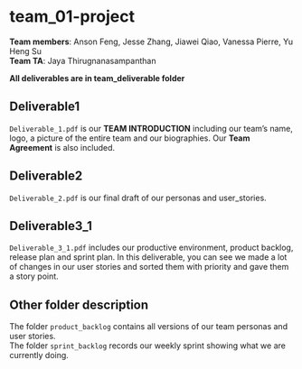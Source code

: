 # team_01-project
**Team members**: Anson Feng, Jesse Zhang, Jiawei Qiao, Vanessa Pierre, Yu Heng Su  
**Team TA**: Jaya Thirugnanasampanthan  

**All deliverables are in team_deliverable folder**  

## Deliverable1  
`Deliverable_1.pdf` is our **TEAM INTRODUCTION** including our team’s name, logo, a picture of the entire team and our biographies. Our **Team Agreement** is also included.  

## Deliverable2
`Deliverable_2.pdf` is our final draft of our personas and user_stories.  

## Deliverable3_1
`Deliverable_3_1.pdf` includes our productive environment, product backlog, release plan and sprint plan. In this deliverable, you can see we made a lot of changes in our user stories and sorted them with priority and gave them a story point.  

## Other folder description
The folder `product_backlog` contains all versions of our team personas and user stories.  
The folder `sprint_backlog` records our weekly sprint showing what we are currently doing. 